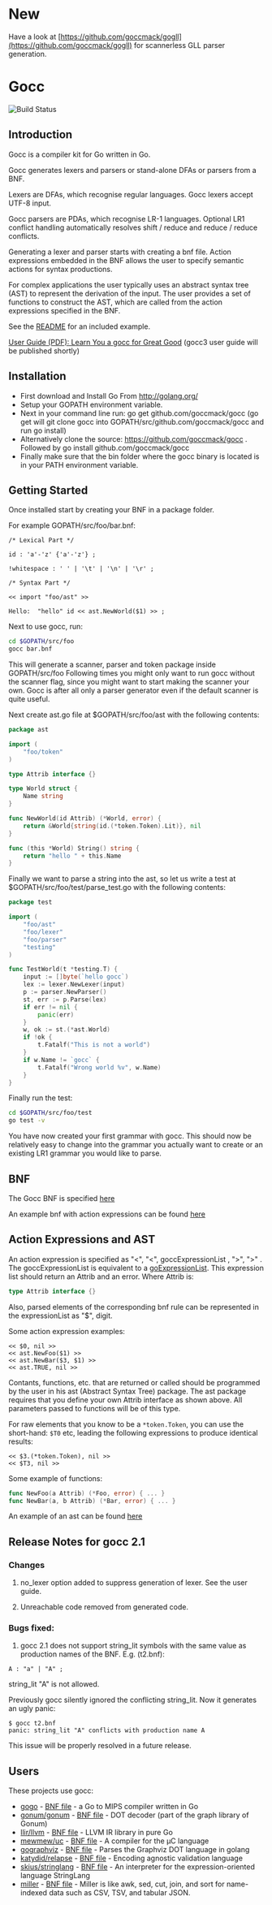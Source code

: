 # New
Have a look at [https://github.com/goccmack/gogll](https://github.com/goccmack/gogll) for scannerless GLL parser generation.
# Gocc

![Build Status](https://github.com/goccmack/gogll/workflows/build/badge.svg)

## Introduction

Gocc is a compiler kit for Go written in Go.

Gocc generates lexers and parsers or stand-alone DFAs or parsers from a BNF.

Lexers are DFAs, which recognise regular languages. Gocc lexers accept UTF-8 input.

Gocc parsers are PDAs, which recognise LR-1 languages. Optional LR1 conflict handling automatically resolves shift / reduce and reduce / reduce conflicts.

Generating a lexer and parser starts with creating a bnf file. Action expressions embedded in the BNF allows the user to specify semantic actions for syntax productions.

For complex applications the user typically uses an abstract syntax tree (AST) to represent the derivation of the input. The user provides a set of functions to construct the AST, which are called from the action expressions specified in the BNF.

See the [README](example/bools/README) for an included example.

[User Guide (PDF): Learn You a gocc for Great Good](https://raw.githubusercontent.com/goccmack/gocc/master/doc/gocc_user_guide.pdf) (gocc3 user guide will be published shortly)

## Installation

* First download and Install Go From http://golang.org/
* Setup your GOPATH environment variable.
* Next in your command line run: go get github.com/goccmack/gocc (go get will git clone gocc into GOPATH/src/github.com/goccmack/gocc and run go install)
* Alternatively clone the source: https://github.com/goccmack/gocc . Followed by go install github.com/goccmack/gocc
* Finally make sure that the bin folder where the gocc binary is located is in your PATH environment variable.

## Getting Started

Once installed start by creating your BNF in a package folder.

For example GOPATH/src/foo/bar.bnf:

```
/* Lexical Part */

id : 'a'-'z' {'a'-'z'} ;

!whitespace : ' ' | '\t' | '\n' | '\r' ;

/* Syntax Part */

<< import "foo/ast" >>

Hello:  "hello" id << ast.NewWorld($1) >> ;
```

Next to use gocc, run:

```sh
cd $GOPATH/src/foo
gocc bar.bnf
```

This will generate a scanner, parser and token package inside GOPATH/src/foo Following times you might only want to run gocc without the scanner flag, since you might want to start making the scanner your own. Gocc is after all only a parser generator even if the default scanner is quite useful.

Next create ast.go file at $GOPATH/src/foo/ast with the following contents:

```go
package ast

import (
    "foo/token"
)

type Attrib interface {}

type World struct {
    Name string
}

func NewWorld(id Attrib) (*World, error) {
    return &World{string(id.(*token.Token).Lit)}, nil
}

func (this *World) String() string {
    return "hello " + this.Name
}
```

Finally we want to parse a string into the ast, so let us write a test at $GOPATH/src/foo/test/parse_test.go with the following contents:

```go
package test

import (
    "foo/ast"
    "foo/lexer"
    "foo/parser"
    "testing"
)

func TestWorld(t *testing.T) {
    input := []byte(`hello gocc`)
    lex := lexer.NewLexer(input)
    p := parser.NewParser()
    st, err := p.Parse(lex)
    if err != nil {
        panic(err)
    }
    w, ok := st.(*ast.World)
    if !ok {
        t.Fatalf("This is not a world")
    }
    if w.Name != `gocc` {
        t.Fatalf("Wrong world %v", w.Name)
    }
}
```

Finally run the test:

```sh
cd $GOPATH/src/foo/test
go test -v
```

You have now created your first grammar with gocc. This should now be relatively easy to change into the grammar you actually want to create or an existing LR1 grammar you would like to parse.

## BNF

The Gocc BNF is specified [here](spec/gocc2.ebnf)

An example bnf with action expressions can be found [here](example/bools/example.bnf)

## Action Expressions and AST

An action expression is specified as "<", "<", goccExpressionList , ">", ">" . The goccExpressionList is equivalent to a [goExpressionList](https://golang.org/ref/spec#ExpressionList). This expression list should return an Attrib and an error. Where Attrib is:

```go
type Attrib interface {}
```

Also, parsed elements of the corresponding bnf rule can be represented in the expressionList as "$", digit.

Some action expression examples:

```
<< $0, nil >>
<< ast.NewFoo($1) >>
<< ast.NewBar($3, $1) >>
<< ast.TRUE, nil >>
```

Contants, functions, etc. that are returned or called should be programmed by the user in his ast (Abstract Syntax Tree) package. The ast package requires that you define your own Attrib interface as shown above. All parameters passed to functions will be of this type.

For raw elements that you know to be a `*token.Token`, you can use the short-hand: `$T0` etc, leading the following expressions to produce identical results:

```
<< $3.(*token.Token), nil >>
<< $T3, nil >>
```

Some example of functions:

```go
func NewFoo(a Attrib) (*Foo, error) { ... }
func NewBar(a, b Attrib) (*Bar, error) { ... }
```

An example of an ast can be found [here](example/bools/ast/ast.go)

## Release Notes for gocc 2.1

### Changes

1. no_lexer option added to suppress generation of lexer. See the user guide.

2. Unreachable code removed from generated code.

### Bugs fixed:

1. gocc 2.1 does not support string_lit symbols with the same value as production names of the BNF. E.g. (t2.bnf):

```
A : "a" | "A" ;
```

string_lit "A" is not allowed.

Previously gocc silently ignored the conflicting string_lit. Now it generates an ugly panic:

```
$ gocc t2.bnf
panic: string_lit "A" conflicts with production name A
```

This issue will be properly resolved in a future release.

## Users

These projects use gocc:

* [gogo](https://github.com/shivansh/gogo) - [BNF file](https://github.com/shivansh/gogo/blob/master/src/lang.bnf) - a Go to MIPS compiler written in Go
* [gonum/gonum](https://github.com/gonum/gonum) - [BNF file](https://github.com/gonum/gonum/blob/master/graph/formats/dot/internal/dot.bnf) - DOT decoder (part of the graph library of Gonum)
* [llir/llvm](https://github.com/llir/llvm) - [BNF file](https://github.com/llir/llvm/blob/master/asm/internal/ll.bnf) - LLVM IR library in pure Go
* [mewmew/uc](https://github.com/mewmew/uc) - [BNF file](https://github.com/mewmew/uc/blob/master/gocc/uc.bnf) - A compiler for the µC language
* [gographviz](https://github.com/awalterschulze/gographviz) - [BNF file](https://github.com/awalterschulze/gographviz/blob/master/dot.bnf) - Parses the Graphviz DOT language in golang
* [katydid/relapse](http://katydid.github.io/) - [BNF file](https://github.com/katydid/katydid/blob/master/relapse/bnf/all.bnf) - Encoding agnostic validation language
* [skius/stringlang](https://github.com/skius/stringlang) - [BNF file](https://github.com/skius/stringlang/blob/main/lang.bnf) - An interpreter for the expression-oriented language StringLang
* [miller](https://github.com/johnkerl/miller/blob/master/go/README.md) - [BNF file](https://github.com/johnkerl/miller/blob/master/go/src/miller/parsing/mlr.bnf) - Miller is like awk, sed, cut, join, and sort for name-indexed data such as CSV, TSV, and tabular JSON.

